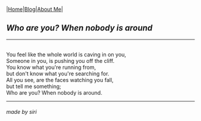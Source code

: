 |[Home](README.md)|[Blog](Blog.md)|[About Me](about.md)|

## _Who are you? When nobody is around_
---

<br/>You feel like the whole world is caving in on you,
<br/>Someone in you, is pushing you off the cliff.
<br/>You know what you're running from,
<br/>but don't know what you're searching for.
<br/>All you see, are the faces watching you fall,
<br/>but tell me something;
<br/>Who are you? When nobody is around.

---
###### made by siri
